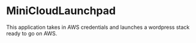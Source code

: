 # MiniCloudLaunchpad

This application takes in AWS credentials and launches a wordpress stack ready to go on AWS.
